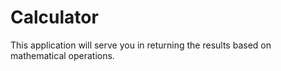 # Calculator
This application will serve you in returning the results based on mathematical operations.
